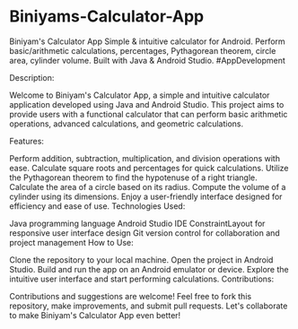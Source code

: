 # Biniyams-Calculator-App
Biniyam's Calculator App Simple &amp; intuitive calculator for Android. Perform basic/arithmetic calculations, percentages, Pythagorean theorem, circle area, cylinder volume. Built with Java &amp; Android Studio. #AppDevelopment

Description:

Welcome to Biniyam's Calculator App, a simple and intuitive calculator application developed using Java and Android Studio. This project aims to provide users with a functional calculator that can perform basic arithmetic operations, advanced calculations, and geometric calculations.

Features:

Perform addition, subtraction, multiplication, and division operations with ease.
Calculate square roots and percentages for quick calculations.
Utilize the Pythagorean theorem to find the hypotenuse of a right triangle.
Calculate the area of a circle based on its radius.
Compute the volume of a cylinder using its dimensions.
Enjoy a user-friendly interface designed for efficiency and ease of use.
Technologies Used:

Java programming language
Android Studio IDE
ConstraintLayout for responsive user interface design
Git version control for collaboration and project management
How to Use:

Clone the repository to your local machine.
Open the project in Android Studio.
Build and run the app on an Android emulator or device.
Explore the intuitive user interface and start performing calculations.
Contributions:

Contributions and suggestions are welcome! Feel free to fork this repository, make improvements, and submit pull requests. Let's collaborate to make Biniyam's Calculator App even better!
